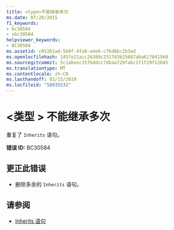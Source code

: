 ```yaml
---
title: <type>不能继承多次
ms.date: 07/20/2015
f1_keywords:
- bc30584
- vbc30584
helpviewer_keywords:
- BC30584
ms.assetid: c05261ad-5b0f-4fe8-a4e6-c76d8bc2b3ad
ms.openlocfilehash: 145fe21acc26389c2517d3b25687aba617041560
ms.sourcegitcommit: 5c1abeec15fbddcc7dbaa729fabc1f1f29f12045
ms.translationtype: MT
ms.contentlocale: zh-CN
ms.lasthandoff: 03/15/2019
ms.locfileid: "58035532"
---
```

# <a name="type-cannot-be-inherited-more-than-once"></a>\<类型 > 不能继承多次
重复了 `Inherits` 语句。  
  
 **错误 ID:** BC30584  
  
## <a name="to-correct-this-error"></a>更正此错误  
  
-   删除多余的 `Inherits` 语句。  
  
## <a name="see-also"></a>请参阅

- [Inherits 语句](../../visual-basic/language-reference/statements/inherits-statement.md)
